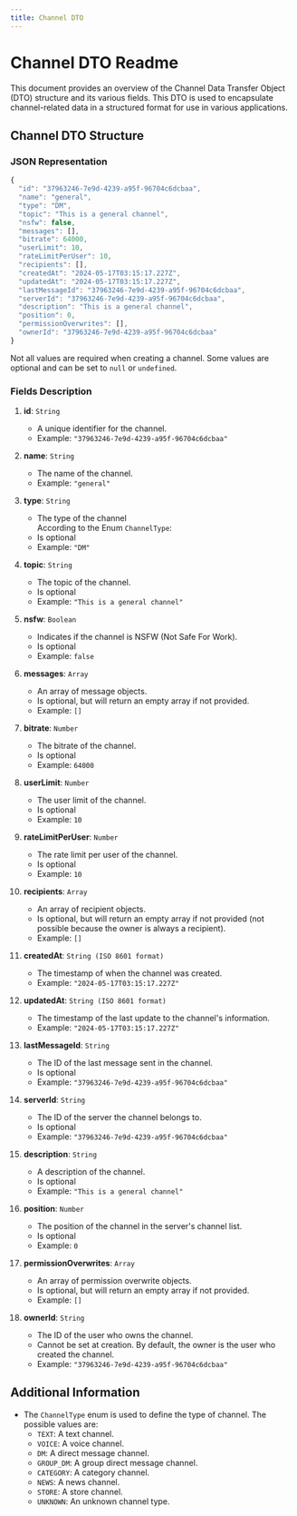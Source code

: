 ```yaml
---
title: Channel DTO
---
```


# Channel DTO Readme

This document provides an overview of the Channel Data Transfer Object (DTO) structure and its various fields. This DTO is used to encapsulate channel-related data in a structured format for use in various applications.

## Channel DTO Structure

### JSON Representation

```js
{
  "id": "37963246-7e9d-4239-a95f-96704c6dcbaa",
  "name": "general",
  "type": "DM",
  "topic": "This is a general channel",
  "nsfw": false,
  "messages": [],
  "bitrate": 64000,
  "userLimit": 10,
  "rateLimitPerUser": 10,
  "recipients": [],
  "createdAt": "2024-05-17T03:15:17.227Z",
  "updatedAt": "2024-05-17T03:15:17.227Z",
  "lastMessageId": "37963246-7e9d-4239-a95f-96704c6dcbaa",
  "serverId": "37963246-7e9d-4239-a95f-96704c6dcbaa",
  "description": "This is a general channel",
  "position": 0,
  "permissionOverwrites": [],
  "ownerId": "37963246-7e9d-4239-a95f-96704c6dcbaa"
}
```

Not all values are required when creating a channel. Some values are optional and can be set to `null` or `undefined`.

### Fields Description

1. **id**: `String`
   - A unique identifier for the channel.
   - Example: `"37963246-7e9d-4239-a95f-96704c6dcbaa"`

2. **name**: `String`
    - The name of the channel.
    - Example: `"general"`

3. **type**: `String`
    - The type of the channel  
      According to the Enum `ChannelType`:
    - Is optional
    - Example: `"DM"`

4. **topic**: `String`
    - The topic of the channel.
    - Is optional
    - Example: `"This is a general channel"`

5. **nsfw**: `Boolean`
    - Indicates if the channel is NSFW (Not Safe For Work).
    - Is optional
    - Example: `false`

6. **messages**: `Array`
    - An array of message objects.
    - Is optional, but will return an empty array if not provided.
    - Example: `[]`

7. **bitrate**: `Number`
    - The bitrate of the channel.
    - Is optional
    - Example: `64000`

8. **userLimit**: `Number`
    - The user limit of the channel.
    - Is optional
    - Example: `10`

9. **rateLimitPerUser**: `Number`
    - The rate limit per user of the channel.
    - Is optional
    - Example: `10`

10. **recipients**: `Array`
    - An array of recipient objects.
    - Is optional, but will return an empty array if not provided (not possible because the owner is always a recipient).
    - Example: `[]`

11. **createdAt**: `String (ISO 8601 format)`
    - The timestamp of when the channel was created.
    - Example: `"2024-05-17T03:15:17.227Z"`

12. **updatedAt**: `String (ISO 8601 format)`
    - The timestamp of the last update to the channel's information.
    - Example: `"2024-05-17T03:15:17.227Z"`

13. **lastMessageId**: `String`
    - The ID of the last message sent in the channel.
    - Is optional
    - Example: `"37963246-7e9d-4239-a95f-96704c6dcbaa"`

14. **serverId**: `String`
    - The ID of the server the channel belongs to.
    - Is optional
    - Example: `"37963246-7e9d-4239-a95f-96704c6dcbaa"`

15. **description**: `String`
    - A description of the channel.
    - Is optional
    - Example: `"This is a general channel"`

16. **position**: `Number`
    - The position of the channel in the server's channel list.
    - Is optional
    - Example: `0`

17. **permissionOverwrites**: `Array`
    - An array of permission overwrite objects.
    - Is optional, but will return an empty array if not provided.
    - Example: `[]`

18. **ownerId**: `String`
    - The ID of the user who owns the channel.
    - Cannot be set at creation. By default, the owner is the user who created the channel.
    - Example: `"37963246-7e9d-4239-a95f-96704c6dcbaa"`

## Additional Information

- The `ChannelType` enum is used to define the type of channel. The possible values are:
  - `TEXT`: A text channel.
  - `VOICE`: A voice channel.
  - `DM`: A direct message channel.
  - `GROUP_DM`: A group direct message channel.
  - `CATEGORY`: A category channel.
  - `NEWS`: A news channel.
  - `STORE`: A store channel.
  - `UNKNOWN`: An unknown channel type.
